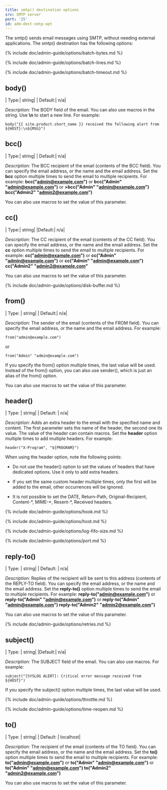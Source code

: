 ```yaml
---
title: smtp() destination options
srv: SMTP server
port: '25'
id: adm-dest-smtp-opt
---
```


The smtp() sends email messages using SMTP, without needing external
applications. The smtp() destination has the following options:

{% include doc/admin-guide/options/batch-bytes.md %}

{% include doc/admin-guide/options/batch-lines.md %}

{% include doc/admin-guide/options/batch-timeout.md %}

## body()

|  Type:|      string|
|  Default:|   n/a|

*Description:* The BODY field of the email. You can also use macros in
the string. Use **\\n** to start a new line. For example:

```config
body("{{ site.product.short_name }} received the following alert from ${HOST}:\n${MSG}")
```

## bcc()

|  Type:|      string|
|  Default:|   n/a|

*Description:* The BCC recipient of the email (contents of the BCC
field). You can specify the email address, or the name and the email
address. Set the **bcc** option multiple times to send the email to
multiple recipients. For example: **bcc(\"admin@example.com\")** or
**bcc(\"Admin\" \"admin@example.com\")** or **\>bcc(\"Admin\"
\"admin@example.com\") bcc(\"Admin2\" \"admin2@example.com\")**

You can also use macros to set the value of this parameter.

## cc()

|  Type:|      string|
|Default:|  n/a|

*Description:* The CC recipient of the email (contents of the CC field).
You can specify the email address, or the name and the email address.
Set the **cc** option multiple times to send the email to multiple
recipients. For example: **cc(\"admin@example.com\")** or
**cc(\"Admin\" \"admin@example.com\")** or **cc(\"Admin\"
\"admin@example.com\") cc(\"Admin2\" \"admin2@example.com\"**

You can also use macros to set the value of this parameter.

{% include doc/admin-guide/options/disk-buffer.md %}

## from()

|  Type: |     string|
|  Default:|   n/a|

*Description:* The sender of the email (contents of the FROM field). You
can specify the email address, or the name and the email address. For
example:

```config
from("admin@example.com")
```

or

```config
from("Admin" "admin@example.com")
```

If you specify the from() option multiple times, the last value will be
used. Instead of the from() option, you can also use sender(), which is
just an alias of the from() option.

You can also use macros to set the value of this parameter.

## header()

|  Type:     | string|
|  Default: |  n/a|

*Description:* Adds an extra header to the email with the specified name
and content. The first parameter sets the name of the header, the second
one its value. The value of the header can contain macros. Set the
**header** option multiple times to add multiple headers. For example:

```config
header("X-Program", "${PROGRAM}")
```

When using the header option, note the following points:

- Do not use the header() option to set the values of headers that
    have dedicated options. Use it only to add extra headers.

- If you set the same custom header multiple times, only the first
    will be added to the email, other occurrences will be ignored.

- It is not possible to set the DATE, Return-Path, Original-Recipient,
    Content-\*, MIME-\*, Resent-\*, Received headers.

{% include doc/admin-guide/options/hook.md %}

{% include doc/admin-guide/options/host.md %}

{% include doc/admin-guide/options/log-fifo-size.md %}

{% include doc/admin-guide/options/port.md %}

## reply-to()

|  Type: |     string|
|  Default: |  n/a|

*Description:* Replies of the recipient will be sent to this address
(contents of the REPLY-TO field). You can specify the email address, or
the name and the email address. Set the **reply-to()** option multiple
times to send the email to multiple recipients. For example:
**reply-to(\"admin@example.com\")** or **reply-to(\"Admin\"
\"admin@example.com\")** or **reply-to(\"Admin\"
\"admin@example.com\") reply-to(\"Admin2\" \"admin2@example.com\")**

You can also use macros to set the value of this parameter.

{% include doc/admin-guide/options/retries.md %}

## subject()

|  Type:  |    string|
|Default:|   n/a|

*Description:* The SUBJECT field of the email. You can also use macros.
For example:

```config
subject("[SYSLOG ALERT]: Critical error message received from ${HOST}")
```

If you specify the subject() option multiple times, the last value will
be used.

{% include doc/admin-guide/options/throttle.md %}

{% include doc/admin-guide/options/time-reopen.md %}

## to()

|  Type:     | string|
|  Default: |  localhost|

*Description:* The recipient of the email (contents of the TO field).
You can specify the email address, or the name and the email address.
Set the **to()** option multiple times to send the email to multiple
recipients. For example: **to(\"admin@example.com\")** or
**to(\"Admin\" \"admin@example.com\")** or **to(\"Admin\"
\"admin@example.com\") to(\"Admin2\" \"admin2@example.com\")**

You can also use macros to set the value of this parameter.
